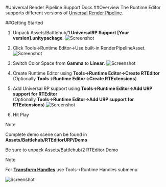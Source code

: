 #Universal Render Pipeline Support Docs
##Overview
The Runtime Editor supports different versions of [Unversal Render Pipeline](https://docs.unity3d.com/Packages/com.unity.render-pipelines.universal@12.1/manual/index.html).

##Getting Started

1. Unpack Assets/Battlehub/__1 UniversalRP Support [Your version].unitypackage__.
![Screenshot](~/resources/img/urp-support/getting-started-1.png)   

2. Click Tools->Runtime Editor->Use built-in RenderPipelineAsset.
![Screenshot](~/resources/img/urp-support/getting-started-2.png)   

3. Switch Color Space from __Gamma__ to __Linear__.
![Screenshot](~/resources/img/urp-support/getting-started-5.png)

4. Create Runtime Editor using __Tools->Runtime Editor->Create RTEditor__ <br> (Optionally __Tools->Runtime Editor->Create RTExtensions__)
5. Add Universal RP support using __Tools->Runtime Editor->Add URP support for RTEditor__ <br> (Optionally __Tools->Runtime Editor->Add URP support for RTExtensions__)
![Screenshot](~/resources/img/urp-support/getting-started-4.png)
6. Hit Play

> [!NOTE]
> Complete demo scene can be found in __Assets/Battlehub/RTEditorURP/Demo__
>
> Be sure to unpack Assets/Battlehub/2 RTEditor Demo

> [!NOTE]
> For [__Transform Handles__](transform-handles.md) use Tools->Runtime Handles submenu
>
> ![Screenshot](~/resources/img/urp-support/rthandles-urp-support.png)
